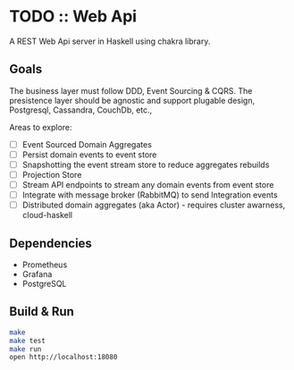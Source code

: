 # TODO :: Web Api

A REST Web Api server in Haskell using chakra library.

## Goals

The business layer must follow DDD, Event Sourcing & CQRS.
The presistence layer should be agnostic and support plugable design, Postgresql, Cassandra, CouchDb, etc.,

Areas to explore:

- [ ] Event Sourced Domain Aggregates
- [ ] Persist domain events to event store
- [ ] Snapshotting the event stream store to reduce aggregates rebuilds
- [ ] Projection Store
- [ ] Stream API endpoints to stream any domain events from event store
- [ ] Integrate with message broker (RabbitMQ) to send Integration events
- [ ] Distributed domain aggregates (aka Actor) - requires cluster awarness, cloud-haskell

## Dependencies

- Prometheus
- Grafana
- PostgreSQL

## Build & Run

```bash
make
make test
make run
open http://localhost:18080
```

